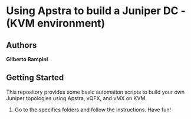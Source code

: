 # Using Apstra to build a Juniper DC - (KVM environment)

## Authors

**Gilberto Rampini**

## Getting Started

This repository provides some basic automation scripts to build your own Juniper topologies using Apstra, vQFX, and vMX on KVM. 

1. Go to the specifics folders and follow the instructions. Have fun!